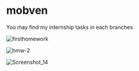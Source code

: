 # mobven
You may find my internship tasks in each branches

![firsthomework](https://github.com/denizsarikas/mobven/assets/75947870/baf12cef-01c1-40c3-9873-83bd985f3c9d)

![hmw-2](https://github.com/denizsarikas/mobven/assets/75947870/21dd4e7e-b508-4982-bfdd-5331ca651dc3)

![Screenshot_14](https://github.com/denizsarikas/mobven/assets/75947870/3d576c97-86cd-4aed-bebb-5c43dfc0f7e7)

